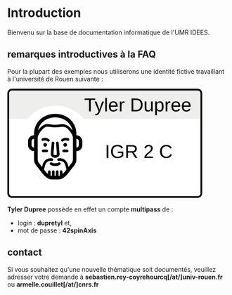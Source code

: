 # Introduction

Bienvenu sur la base de documentation informatique de l'UMR IDEES.

## remarques introductives à la FAQ

Pour la plupart des exemples nous utiliserons une identité fictive travaillant à l'université de Rouen suivante :

![LeoCarteTylerDupree](../.gitbook/assets/tylerdupree.svg)

**Tyler Dupree** possède en effet un compte **multipass** de :

* login : **dupretyl** et, 
* mot de passe : **42spinAxis**

## contact

Si vous souhaitez qu'une nouvelle thématique soit documentés, veuillez adresser votre demande à **sebastien.rey-coyrehourcq\[/at/\]univ-rouen.fr** ou **armelle.couillet\[/at/\]cnrs.fr**

